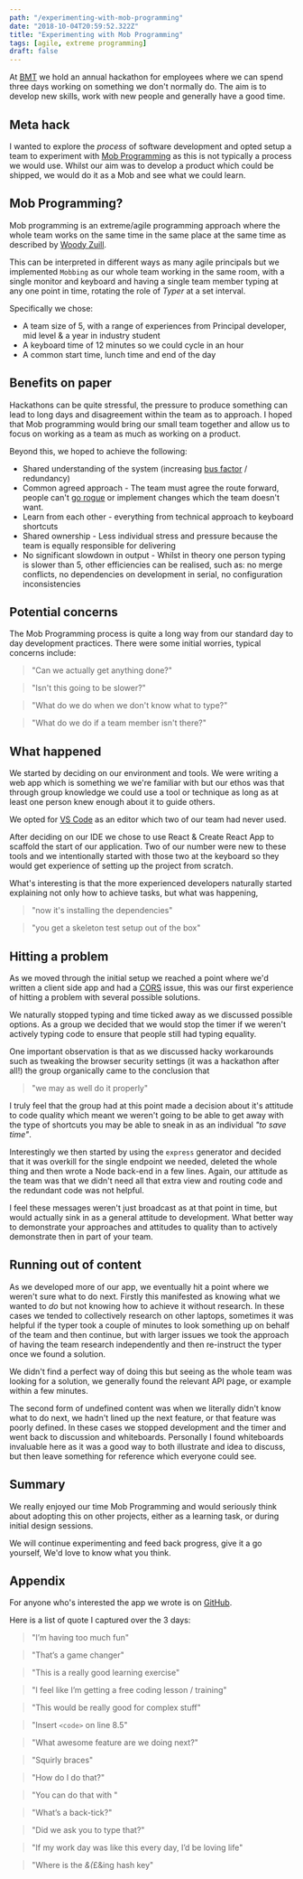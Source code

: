 ```yaml
---
path: "/experimenting-with-mob-programming"
date: "2018-10-04T20:59:52.322Z"
title: "Experimenting with Mob Programming"
tags: [agile, extreme programming]
draft: false
---
```


At [BMT](https://www.bmt.org/) we hold an annual hackathon for employees where we can spend three days working on something we don't normally do.
The aim is to develop new skills, work with new people and generally have a good time.

## Meta hack

I wanted to explore the _process_ of software development and opted setup a team to experiment with [Mob Programming](https://en.wikipedia.org/wiki/Mob_programming) as this is not typically a process we would use. Whilst our aim was to develop a product which could be shipped, we would do it as a Mob and see what we could learn.

## Mob Programming?

Mob programming is an extreme/agile programming approach where the whole team works on the same time in the same place at the same time as described by [Woody Zuill](https://www.youtube.com/watch?v=SHOVVnRB4h0).

This can be interpreted in different ways as many agile principals but we implemented `Mobbing` as our whole team working in the same room, with a single monitor and keyboard and having a single team member typing at any one point in time, rotating the role of *Typer* at a set interval.

Specifically we chose:

- A team size of 5, with a range of experiences from Principal developer, mid level & a year in industry student
- A keyboard time of 12 minutes so we could cycle in an hour
- A common start time, lunch time and end of the day

## Benefits on paper

Hackathons can be quite stressful, the pressure to produce something can lead to long days and disagreement within the team as to approach. I hoped that Mob programming would bring our small team together and allow us to focus on working as a team as much as working on a product.

Beyond this, we hoped to achieve the following:

- Shared understanding of the system (increasing [bus factor](https://en.wikipedia.org/wiki/Bus_factor) / redundancy)
- Common agreed approach - The team must agree the route forward, people can't [go rogue](https://www.merriam-webster.com/words-at-play/were-going-rogue) or implement changes which the team doesn't want.
- Learn from each other - everything from technical approach to keyboard shortcuts
- Shared ownership - Less individual stress and pressure because the team is equally responsible for delivering
- No significant slowdown in output - Whilst in theory one person typing is slower than 5, other efficiencies can be realised, such as: no merge conflicts, no dependencies on development in serial, no configuration inconsistencies

## Potential concerns

The Mob Programming process is quite a long way from our standard day to day development practices. There were some initial worries, typical concerns include:

> "Can we actually get anything done?"

> "Isn't this going to be slower?"

> "What do we do when we don't know what to type?"

> "What do we do if a team member isn't there?"

## What happened

We started by deciding on our environment and tools. We were writing a web app which is something we we're familiar with but our ethos was that through group knowledge we could use a tool or technique as long as at least one person knew enough about it to guide others.

We opted for [VS Code](https://code.visualstudio.com/) as an editor which two of our team had never used.

After deciding on our IDE we chose to use React & Create React App to scaffold the start of our application. Two of our number were new to these tools and we intentionally started with those two at the keyboard so they would get experience of setting up the project from scratch.

What's interesting is that the more experienced developers naturally started explaining not only how to achieve tasks, but what was happening,

> "now it's installing the dependencies"

> "you get a skeleton test setup out of the box"

## Hitting a problem

As we moved through the initial setup we reached a point where we'd written a client side app and had a [CORS](https://developer.mozilla.org/en-US/docs/Web/HTTP/CORS) issue, this was our first experience of hitting a problem with several possible solutions.

We naturally stopped typing and time ticked away as we discussed possible options. As a group we decided that we would stop the timer if we weren't actively typing code to ensure that people still had typing equality.

One important observation is that as we discussed hacky workarounds such as tweaking the browser security settings (it was a hackathon after all!) the group organically came to the conclusion that

>"we may as well do it properly"

 I truly feel that the group had at this point made a decision about it's attitude to code quality which meant we weren't going to be able to get away with the type of shortcuts you may be able to sneak in as an individual *"to save time"*.

Interestingly we then started by using the `express` generator and decided that it was overkill for the single endpoint we needed, deleted the whole thing and then wrote a Node back-end in a few lines. Again, our attitude as the team was that we didn't need all that extra view and routing code and the redundant code was not helpful.

I feel these messages weren't just broadcast as at that point in time, but would actually sink in as a general attitude to development. What better way to demonstrate your approaches and attitudes to quality than to actively demonstrate then in part of your team.

## Running out of content

As we developed more of our app, we eventually hit a point where we weren't sure what to do next. Firstly this manifested as knowing what we wanted to *do* but not knowing how to achieve it without research. In these cases we tended to collectively research on other laptops, sometimes it was helpful if the typer took a couple of minutes to look something up on behalf of the team and then continue, but with larger issues we took the approach of having the team research independently and then re-instruct the typer once we found a solution.

We didn't find a perfect way of doing this but seeing as the whole team was looking for a solution, we generally found the relevant API page, or example within a few minutes.

The second form of undefined content was when we literally didn't know what to do next, we hadn't lined up the next feature, or that feature was poorly defined. In these cases we stopped development and the timer and went back to discussion and whiteboards.
Personally I found whiteboards invaluable here as it was a good way to both illustrate and idea to discuss, but then leave something for reference which everyone could see.

## Summary

We really enjoyed our time Mob Programming and would seriously think about adopting this on other projects, either as a learning task, or during initial design sessions.

We will continue experimenting and feed back progress, give it a go yourself, We'd love to know what you think.

## Appendix

For anyone who's interested the app we wrote is on [GitHub](https://github.com/bmtwebdevs/tradeoff).

Here is a list of quote I captured over the 3 days:

> "I’m  having  too  much  fun"

> "That’s  a  game  changer"

>"This  is  a  really  good  learning  exercise"

> "I  feel  like  I’m  getting  a  free  coding  lesson  /  training"

> "This  would  be  really  good  for  complex  stuff"

> "Insert  `<code>`  on  line  8.5"

> "What  awesome  feature  are  we  doing  next?"

> "Squirly  braces"

> "How  do  I  do  that?"

> "You  can  do  that  with  <shortcut>"

> "What’s  a  back-tick?"

> "Did  we  ask  you  to  type  that?"

> "If  my  work  day  was  like  this  every  day,  I’d  be  loving  life"

> "Where  is  the  *&(*£&ing  hash  key"
